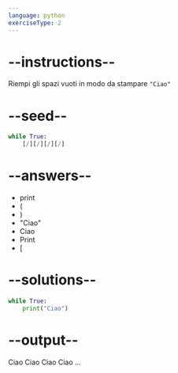 ```yaml
---
language: python
exerciseType: 2
---
```


# --instructions--

Riempi gli spazi vuoti in modo da stampare `"Ciao"`

# --seed--

```python
while True:
    [/][/][/][/]
```

# --answers--

- print
- (
- )
- "Ciao"
- Ciao
- Print
- [

# --solutions--

```python
while True:
    print("Ciao")
```

# --output--

Ciao
Ciao
Ciao
Ciao
...
